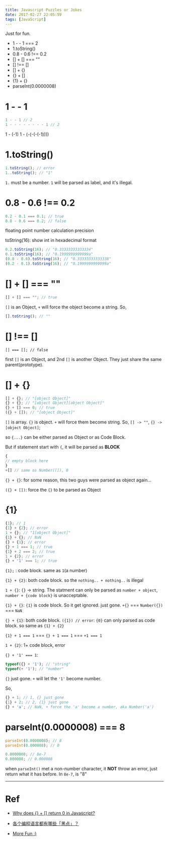 ```yaml
---
title: Javascript Puzzles or Jokes
date: 2017-02-27 22:05:59
tags: [JavaScript]
---
```


Just for fun. 

- 1 - - 1 === 2
- 1.toString()
- 0.8 - 0.6 !== 0.2
- [] + [] === ""
- [] !== []
- [] + {}
- {} + []
- {1} + {}
- parseInt(0.0000008)




# 1 - - 1
```js
1 - - 1 // 2
1 - - - - - - - - 1 // 2
```

1 - (-1)
1 - (-(-(-(-1))))

# 1.toString()
```js
1.toString(); // error
1..toString(); // "1"
```

`1.` must be a number. `1` will be parsed as label, and it's illegal.

# 0.8 - 0.6 !== 0.2
```js
0.2 - 0.1 === 0.1; // true
0.8 - 0.6 === 0.2; // false
```


floating point number calculation precision

toString(16): show int in hexadecimal format
```js
0.2.toString(16); // "0.33333333333334"
0.1.toString(16); // "0.1999999999999a"
(0.8 - 0.6).toString(16); // "0.33333333333338"
(0.2 - 0.1).toString(16); // "0.1999999999999a"
```

# [] + [] === ""
```js
[] + [] === ""; // true
```

`[]` is an Object,  `+` will force the object become a string. So,
```js
[].toString(); // ""
```

# [] !== []
```
[] === []; // false
```

first `[]` is an Object, and 2nd `[]` is another Object. They just share the same parent(prototype).

# [] + {}
```js
[] + {}; // "[object Object]" 
{} + {}; // "[object Object][object Object]"
{} + [] === 0; // true
({} + []); // "[object Object]"
```

`[]` is array. `{}` is object. `+` will force them become string. So, `[] -> ""`, `{} -> [object Object]`;

so `{...}` can be either parsed as Object or as Code Block. 

But if statement start with `{`, it will be parsed as **BLOCK** 
```js
{
// empty block here
}
+[] // same as Number([]), 0
```

`{} + {}`: for some reason, this two guys were parsed as object again...

`({} + [])`: force the `{}` to be parsed as Object


# {1}
```js
{1}; // 1
{1} + {2}; // error
1 + {}; // "1[object Object]"
{1} + {}; // NaN
{} + {1}; // error
{} + 1 === 1; // true
{1} + 2 === 2; // true
1 + {2}; // error
{} + '1' === 1; // true
```
 

`{1};` : code block. same as `1`(a number)

`{1} + {2}`: both code block. so the `nothing.. + nothing..` is illegal

`1 + {}`: `{}` -> string. The statment can only be parsed as `number + object`, `number + {code block}` is unacceptable.

`{1} + {}`: `{1}` is code block. So it get ignored. just gone. `+{}` === `Number({})` === `NaN`

`{} + {1}`: both code block. `({1}) // error`: `{0}` can only parsed as code block. so same as `{1} + {2}`

`{1} + 1 === 1` === `{} + 1 === 1` === `+1 === 1`  

`1 + {2}`: 1+ code block, error

`{} + '1' === 1`: 

```js
typeof({} + '1'); // "string"
typeof(+ '1'); // "number"
```

`{}` just gone. `+` will let the `'1'` become number. 

So,
```js
{} + 1; // 1, {} just gone
{1} + 2; // 2, {1} just gone
{} + 'a'; // NaN, + force the 'a' become a number, aka Number('a')
```

# parseInt(0.0000008) === 8
```js
parseInt(0.0000008); // 8
parseInt(0.000008); // 0
```

```js
0.0000008; // 8e-7
0.000008; // 0.000008
```

when `parseInt()` met a non-number character, it **NOT** throw an error, just return what it has before. In `8e-7`, is "8"


---

# Ref

- [Why does {} + [] return 0 in Javascript?](http://stackoverflow.com/questions/11939044/why-does-return-0-in-javascript)

- [各个编程语言都有哪些「黑点」？](https://www.zhihu.com/question/53584423/answer/135635766)

- [More Fun :)](http://javascript-puzzlers.herokuapp.com)
